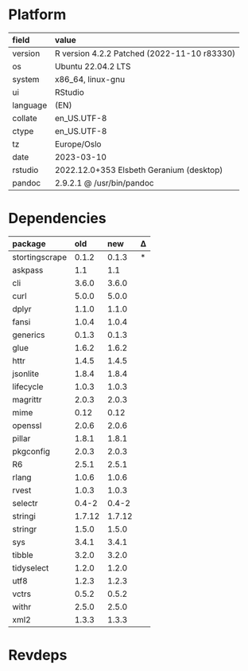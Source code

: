 # Platform

|field    |value                                       |
|:--------|:-------------------------------------------|
|version  |R version 4.2.2 Patched (2022-11-10 r83330) |
|os       |Ubuntu 22.04.2 LTS                          |
|system   |x86_64, linux-gnu                           |
|ui       |RStudio                                     |
|language |(EN)                                        |
|collate  |en_US.UTF-8                                 |
|ctype    |en_US.UTF-8                                 |
|tz       |Europe/Oslo                                 |
|date     |2023-03-10                                  |
|rstudio  |2022.12.0+353 Elsbeth Geranium (desktop)    |
|pandoc   |2.9.2.1 @ /usr/bin/pandoc                   |

# Dependencies

|package        |old    |new    |Δ  |
|:--------------|:------|:------|:--|
|stortingscrape |0.1.2  |0.1.3  |*  |
|askpass        |1.1    |1.1    |   |
|cli            |3.6.0  |3.6.0  |   |
|curl           |5.0.0  |5.0.0  |   |
|dplyr          |1.1.0  |1.1.0  |   |
|fansi          |1.0.4  |1.0.4  |   |
|generics       |0.1.3  |0.1.3  |   |
|glue           |1.6.2  |1.6.2  |   |
|httr           |1.4.5  |1.4.5  |   |
|jsonlite       |1.8.4  |1.8.4  |   |
|lifecycle      |1.0.3  |1.0.3  |   |
|magrittr       |2.0.3  |2.0.3  |   |
|mime           |0.12   |0.12   |   |
|openssl        |2.0.6  |2.0.6  |   |
|pillar         |1.8.1  |1.8.1  |   |
|pkgconfig      |2.0.3  |2.0.3  |   |
|R6             |2.5.1  |2.5.1  |   |
|rlang          |1.0.6  |1.0.6  |   |
|rvest          |1.0.3  |1.0.3  |   |
|selectr        |0.4-2  |0.4-2  |   |
|stringi        |1.7.12 |1.7.12 |   |
|stringr        |1.5.0  |1.5.0  |   |
|sys            |3.4.1  |3.4.1  |   |
|tibble         |3.2.0  |3.2.0  |   |
|tidyselect     |1.2.0  |1.2.0  |   |
|utf8           |1.2.3  |1.2.3  |   |
|vctrs          |0.5.2  |0.5.2  |   |
|withr          |2.5.0  |2.5.0  |   |
|xml2           |1.3.3  |1.3.3  |   |

# Revdeps

